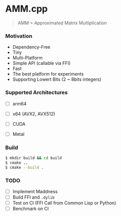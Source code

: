 # AMM.cpp 

> AMM = Approximated Matrix Multiplication

### Motivation

- Dependency-Free
- Tiny
- Multi-Platform
- Simple API (callable via FFI)
- Fast
- The best platform for experiments
- Supporting Lowert Bits (2 ~ 8bits integers)

### Supported Architectures

- [ ] arm64
- [ ] x64 (AVX2, AVX512)
- [ ] CUDA
- [ ] Metal


### Build

```sh
$ mkdir build && cd build
$ cmake ..
$ cmake --build .
```

### TODO

- [ ] Implement Maddness
- [ ] Build FFI and `.dylib`
- [ ] Test on CI (FFI Call from Common Lisp or Python)
- [ ] Benchmark on CI
